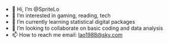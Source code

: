 - 👋 Hi, I’m @SpriteLo
- 👀 I’m interested in gaming, reading, tech
- 🌱 I’m currently learning statistical digital packages
- 💞️ I’m looking to collaborate on basic coding and data analysis
- 📫 How to reach me email: lao1988@sky.com

<!---
SpriteLo/SpriteLo is a ✨ special ✨ repository because its `README.md` (this file) appears on your GitHub profile.
You can click the Preview link to take a look at your changes.
--->
